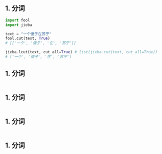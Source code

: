 ## 1. 分词
```python
import fool
import jieba

text = "一个傻子在苏宁"
fool.cut(text, True) 
# [['一个', '傻子', '在', '苏宁']]

jieba.lcut(text, cut_all=True) # list(jieba.cut(text, cut_all=True))
# ['一个', '傻子', '在', '苏宁']
```

## 1. 分词
```python
```

## 1. 分词
```python
```

## 1. 分词
```python
```

## 1. 分词
```python
```
